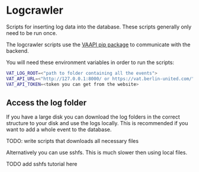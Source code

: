 # Logcrawler
Scripts for inserting log data into the database. These scripts generally only need to be run once. 

The logcrawler scripts use the [VAAPI pip package](https://pypi.org/project/vaapi/) to communicate with the backend.

You will need these environment variables in order to run the scripts:
```bash
VAT_LOG_ROOT=<"path to folder containing all the events">
VAT_API_URL=<"http://127.0.0.1:8000/ or https://vat.berlin-united.com/">
VAT_API_TOKEN=<token you can get from the website>
```

## Access the log folder
If you have a large disk you can download the log folders in the correct structure to your disk and use the logs locally. This is recommended if you want to add a whole event to the database.

TODO: write scripts that downloads all necessary files

Alternatively you can use sshfs. This is much slower then using local files.

TODO add sshfs tutorial here